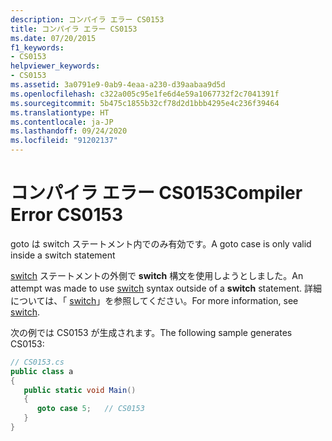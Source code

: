 ```yaml
---
description: コンパイラ エラー CS0153
title: コンパイラ エラー CS0153
ms.date: 07/20/2015
f1_keywords:
- CS0153
helpviewer_keywords:
- CS0153
ms.assetid: 3a0791e9-0ab9-4eaa-a230-d39aabaa9d5d
ms.openlocfilehash: c322a005c95e1fe6d4e59a1067732f2c7041391f
ms.sourcegitcommit: 5b475c1855b32cf78d2d1bbb4295e4c236f39464
ms.translationtype: HT
ms.contentlocale: ja-JP
ms.lasthandoff: 09/24/2020
ms.locfileid: "91202137"
---
```

# <a name="compiler-error-cs0153"></a><span data-ttu-id="eb9b5-103">コンパイラ エラー CS0153</span><span class="sxs-lookup"><span data-stu-id="eb9b5-103">Compiler Error CS0153</span></span>

<span data-ttu-id="eb9b5-104">goto は switch ステートメント内でのみ有効です。</span><span class="sxs-lookup"><span data-stu-id="eb9b5-104">A goto case is only valid inside a switch statement</span></span>  
  
 <span data-ttu-id="eb9b5-105">[switch](../language-reference/keywords/switch.md) ステートメントの外側で **switch** 構文を使用しようとしました。</span><span class="sxs-lookup"><span data-stu-id="eb9b5-105">An attempt was made to use [switch](../language-reference/keywords/switch.md) syntax outside of a **switch** statement.</span></span> <span data-ttu-id="eb9b5-106">詳細については、「 [switch](../language-reference/keywords/switch.md)」を参照してください。</span><span class="sxs-lookup"><span data-stu-id="eb9b5-106">For more information, see [switch](../language-reference/keywords/switch.md).</span></span>  
  
 <span data-ttu-id="eb9b5-107">次の例では CS0153 が生成されます。</span><span class="sxs-lookup"><span data-stu-id="eb9b5-107">The following sample generates CS0153:</span></span>  
  
```csharp  
// CS0153.cs  
public class a  
{  
   public static void Main()  
   {  
      goto case 5;   // CS0153  
   }  
}  
```
